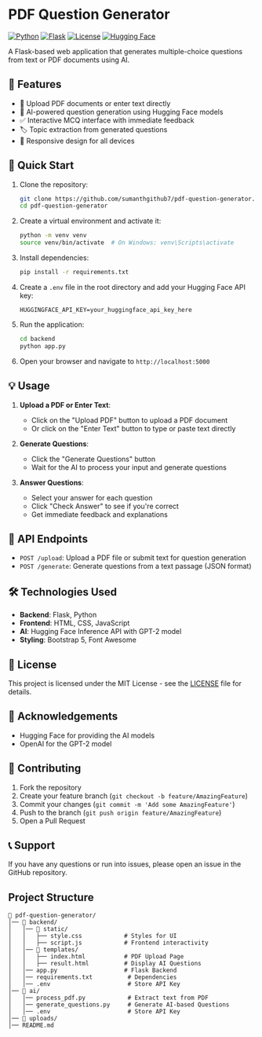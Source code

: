 # PDF Question Generator

[![Python](https://img.shields.io/badge/Python-3.8%2B-blue)](https://www.python.org/downloads/)
[![Flask](https://img.shields.io/badge/Flask-2.0.1-green)](https://flask.palletsprojects.com/)
[![License](https://img.shields.io/badge/License-MIT-yellow.svg)](https://opensource.org/licenses/MIT)
[![Hugging Face](https://img.shields.io/badge/Hugging%20Face-GPT--2-orange)](https://huggingface.co/gpt2)

A Flask-based web application that generates multiple-choice questions from text or PDF documents using AI.

## 🌟 Features

- 📄 Upload PDF documents or enter text directly
- 🤖 AI-powered question generation using Hugging Face models
- ✅ Interactive MCQ interface with immediate feedback
- 🏷️ Topic extraction from generated questions
- 📱 Responsive design for all devices

## 🚀 Quick Start

1. Clone the repository:
   ```bash
   git clone https://github.com/sumanthgithub7/pdf-question-generator.git
   cd pdf-question-generator
   ```

2. Create a virtual environment and activate it:
   ```bash
   python -m venv venv
   source venv/bin/activate  # On Windows: venv\Scripts\activate
   ```

3. Install dependencies:
   ```bash
   pip install -r requirements.txt
   ```

4. Create a `.env` file in the root directory and add your Hugging Face API key:
   ```
   HUGGINGFACE_API_KEY=your_huggingface_api_key_here
   ```

5. Run the application:
   ```bash
   cd backend
   python app.py
   ```

6. Open your browser and navigate to `http://localhost:5000`

## 💡 Usage

1. **Upload a PDF or Enter Text**:
   - Click on the "Upload PDF" button to upload a PDF document
   - Or click on the "Enter Text" button to type or paste text directly

2. **Generate Questions**:
   - Click the "Generate Questions" button
   - Wait for the AI to process your input and generate questions

3. **Answer Questions**:
   - Select your answer for each question
   - Click "Check Answer" to see if you're correct
   - Get immediate feedback and explanations

## 🔧 API Endpoints

- `POST /upload`: Upload a PDF file or submit text for question generation
- `POST /generate`: Generate questions from a text passage (JSON format)

## 🛠️ Technologies Used

- **Backend**: Flask, Python
- **Frontend**: HTML, CSS, JavaScript
- **AI**: Hugging Face Inference API with GPT-2 model
- **Styling**: Bootstrap 5, Font Awesome

## 📝 License

This project is licensed under the MIT License - see the [LICENSE](LICENSE) file for details.

## 🙏 Acknowledgements

- Hugging Face for providing the AI models
- OpenAI for the GPT-2 model

## 🤝 Contributing

1. Fork the repository
2. Create your feature branch (`git checkout -b feature/AmazingFeature`)
3. Commit your changes (`git commit -m 'Add some AmazingFeature'`)
4. Push to the branch (`git push origin feature/AmazingFeature`)
5. Open a Pull Request

## 📞 Support

If you have any questions or run into issues, please open an issue in the GitHub repository.

## Project Structure

```
📂 pdf-question-generator/
│── 📂 backend/                  
│   │── 📂 static/               
│   │   ├── style.css            # Styles for UI
│   │   ├── script.js            # Frontend interactivity
│   │── 📂 templates/            
│   │   ├── index.html           # PDF Upload Page
│   │   ├── result.html          # Display AI Questions
│   │── app.py                   # Flask Backend
│   │── requirements.txt          # Dependencies
│   │── .env                      # Store API Key
│── 📂 ai/                       
│   │── process_pdf.py            # Extract text from PDF
│   │── generate_questions.py     # Generate AI-based Questions
│   │── .env                      # Store API Key
│── 📂 uploads/                   
│── README.md                     
```
